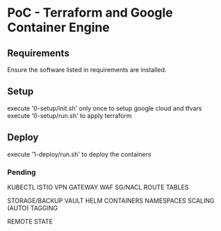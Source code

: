 # PoC - Terraform and Google Container Engine

## Requirements

Ensure the software listed in requirements are installed.

## Setup

execute '0-setup/init.sh' only once to setup google cloud and tfvars
execute '0-setup/run.sh' to apply terraform

## Deploy

execute '1-deploy/run.sh' to deploy the containers

### Pending

KUBECTL
ISTIO
VPN GATEWAY
WAF
SG/NACL
ROUTE TABLES


STORAGE/BACKUP
VAULT
HELM
CONTAINERS
NAMESPACES
SCALING (AUTO)
TAGGING

REMOTE STATE
